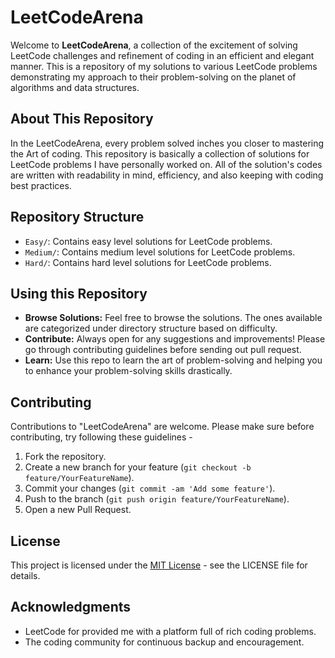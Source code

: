 # LeetCodeArena

Welcome to **LeetCodeArena**, a collection of the excitement of solving LeetCode challenges and refinement of coding in an efficient and elegant manner. This is a repository of my solutions to various LeetCode problems demonstrating my approach to their problem-solving on the planet of algorithms and data structures.

## About This Repository

In the LeetCodeArena, every problem solved inches you closer to mastering the Art of coding. This repository is basically a collection of solutions for LeetCode problems I have personally worked on. All of the solution's codes are written with readability in mind, efficiency, and also keeping with coding best practices.

## Repository Structure

- `Easy/`: Contains easy level solutions for LeetCode problems.
- `Medium/`: Contains medium level solutions for LeetCode problems.
- `Hard/`: Contains hard level solutions for LeetCode problems.

## Using this Repository

- **Browse Solutions:** Feel free to browse the solutions. The ones available are categorized under directory structure based on difficulty.
- **Contribute:** Always open for any suggestions and improvements! Please go through contributing guidelines before sending out pull request.
- **Learn:** Use this repo to learn the art of problem-solving and helping you to enhance your problem-solving skills drastically.

## Contributing

Contributions to "LeetCodeArena" are welcome. Please make sure before contributing, try following these guidelines -

1. Fork the repository.
2. Create a new branch for your feature (`git checkout -b feature/YourFeatureName`).
3. Commit your changes (`git commit -am 'Add some feature'`).
4. Push to the branch (`git push origin feature/YourFeatureName`).
5. Open a new Pull Request.

## License

This project is licensed under the [MIT License](LICENSE.md) - see the LICENSE file for details.

## Acknowledgments

- LeetCode for provided me with a platform full of rich coding problems.
- The coding community for continuous backup and encouragement.